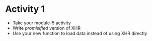 # Activity 1

- Take your module-5 activity​
- Write _promisified_ version of XHR​
- Use your new function to load data instead of using XHR directly​
